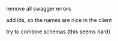 
remove all swagger errors

add ids, so the names are nice in the client

try to combine schemas (this seems hard)
